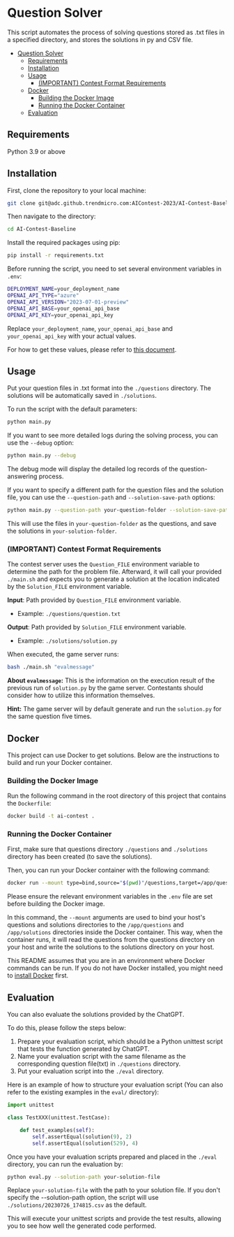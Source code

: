 # Question Solver

This script automates the process of solving questions stored as .txt files in a specified directory, and stores the solutions in py and CSV file.


- [Question Solver](#question-solver)
  - [Requirements](#requirements)
  - [Installation](#installation)
  - [Usage](#usage)
    - [(IMPORTANT) Contest Format Requirements](#important-contest-format-requirements)
  - [Docker](#docker)
    - [Building the Docker Image](#building-the-docker-image)
    - [Running the Docker Container](#running-the-docker-container)
  - [Evaluation](#evaluation)


## Requirements
Python 3.9 or above

## Installation

First, clone the repository to your local machine:

```bash
git clone git@adc.github.trendmicro.com:AIContest-2023/AI-Contest-Baseline.git
```

Then navigate to the directory:

```bash
cd AI-Contest-Baseline
```

Install the required packages using pip:

```bash
pip install -r requirements.txt
```

Before running the script, you need to set several environment variables in `.env`:

```bash
DEPLOYMENT_NAME=your_deployment_name
OPENAI_API_TYPE="azure"
OPENAI_API_VERSION="2023-07-01-preview"
OPENAI_API_BASE=your_openai_api_base
OPENAI_API_KEY=your_openai_api_key
```

Replace `your_deployment_name`, `your_openai_api_base` and `your_openai_api_key` with your actual values.

For how to get these values, please refer to [this document](https://wiki.jarvis.trendmicro.com/display/2OC/A.+Azure+OpenAI+QuickStart).

## Usage

Put your question files in .txt format into the `./questions` directory. The solutions will be automatically saved in `./solutions`.

To run the script with the default parameters:

```bash
python main.py
```

If you want to see more detailed logs during the solving process, you can use the `--debug` option:

```bash
python main.py --debug
```

The debug mode will display the detailed log records of the question-answering process.

If you want to specify a different path for the question files and the solution file, you can use the `--question-path` and `--solution-save-path` options:

```bash
python main.py --question-path your-question-folder --solution-save-path your-solution-folder
```

This will use the files in `your-question-folder` as the questions, and save the solutions in `your-solution-folder`.

### (IMPORTANT) Contest Format Requirements

The contest server uses the `Question_FILE` environment variable to determine the path for the problem file. Afterward, it will call your provided `./main.sh` and expects you to generate a solution at the location indicated by the `Solution_FILE` environment variable.

**Input**: Path provided by `Question_FILE` environment variable.
* Example: `./questions/question.txt`

**Output**: Path provided by `Solution_FILE` environment variable.
* Example: `./solutions/solution.py`

When executed, the game server runs: 
```bash
bash ./main.sh "evalmessage"
```

**About `evalmessage`:** 
This is the information on the execution result of the previous run of `solution.py` by the game server. Contestants should consider how to utilize this information themselves.

**Hint:** The game server will by default generate and run the `solution.py` for the same question five times.

## Docker

This project can use Docker to get solutions. Below are the instructions to build and run your Docker container.

### Building the Docker Image

Run the following command in the root directory of this project that contains the `Dockerfile`:

```bash
docker build -t ai-contest .
```

### Running the Docker Container
First, make sure that questions directory `./questions` and `./solutions` directory has been created (to save the solutions).

Then, you can run your Docker container with the following command:

```bash
docker run --mount type=bind,source="$(pwd)"/questions,target=/app/questions --mount type=bind,source="$(pwd)"/solutions,target=/app/solutions ai-contest
```

Please ensure the relevant environment variables in the `.env` file are set before building the Docker image.

In this command, the `--mount` arguments are used to bind your host's questions and solutions directories to the `/app/questions` and `/app/solutions` directories inside the Docker container. This way, when the container runs, it will read the questions from the questions directory on your host and write the solutions to the solutions directory on your host.

This README assumes that you are in an environment where Docker commands can be run. If you do not have Docker installed, you might need to [install Docker](https://docs.docker.com/engine/install/) first.

## Evaluation

You can also evaluate the solutions provided by the ChatGPT. 

To do this, please follow the steps below:

1. Prepare your evaluation script, which should be a Python unittest script that tests the function generated by ChatGPT.
2. Name your evaluation script with the same filename as the corresponding question file(txt) in `./questions` directory.
3. Put your evaluation script into the `./eval` directory.

Here is an example of how to structure your evaluation script (You can also refer to the existing examples in the `eval/` directory):

```python
import unittest

class TestXXX(unittest.TestCase):

    def test_examples(self):
        self.assertEqual(solution(9), 2)
        self.assertEqual(solution(529), 4)
```

Once you have your evaluation scripts prepared and placed in the `./eval` directory, you can run the evaluation by:

```bash
python eval.py --solution-path your-solution-file
```

Replace `your-solution-file` with the path to your solution file. If you don't specify the --solution-path option, the script will use `./solutions/20230726_174815.csv` as the default.

This will execute your unittest scripts and provide the test results, allowing you to see how well the generated code performed.
